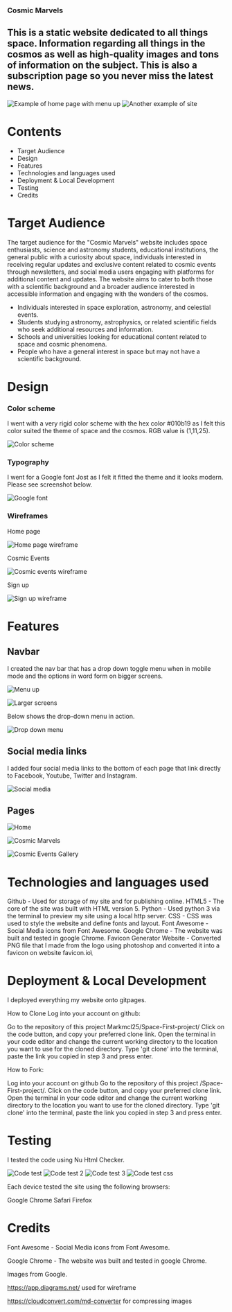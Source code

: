 ### Cosmic Marvels 

## This is a static website dedicated to all things space. Information regarding all things in the cosmos as well as high-quality images and tons of information on the subject. This is also a subscription page so you never miss the latest news.

![Example of home page with menu up](./assets/images/largescreenexample.png)     ![Another example of site](./assets/images/smallscreenexample.png)

# Contents

* Target Audience
* Design
* Features
* Technologies and languages used
* Deployment & Local Development
* Testing
* Credits

# Target Audience

The target audience for the "Cosmic Marvels" website includes space enthusiasts, science and astronomy students, educational institutions, the general public with a curiosity about space, individuals interested in receiving regular updates and exclusive content related to cosmic events through newsletters, and social media users engaging with platforms for additional content and updates. The website aims to cater to both those with a scientific background and a broader audience interested in accessible information and engaging with the wonders of the cosmos.

* Individuals interested in space exploration, astronomy, and celestial events.
* Students studying astronomy, astrophysics, or related scientific fields who seek additional resources and information.
* Schools and universities looking for educational content related to space and cosmic phenomena.
* People who have a general interest in space but may not have a scientific background. 

# Design

### Color scheme

I went with a very rigid color scheme with the hex color #010b19 as I felt this color suited the theme of space and the cosmos. RGB value is (1,11,25).

![Color scheme](./assets/images/readmecolorscheme.png)

### Typography

I went for a Google font Jost as I felt it fitted the theme and it looks modern. Please see screenshot below. 

![Google font](./assets/images/readmefont.png)

### Wireframes

Home page

![Home page wireframe](./assets/images/wireframe1.png)

Cosmic Events

![Cosmic events wireframe](./assets/images/wireframe2.png)

Sign up

![Sign up wireframe](./assets/images/wireframe3.png)

# Features
## Navbar
I created the nav bar that has a drop down toggle menu when in mobile mode and the options in word form on bigger screens.

![Menu up](./assets/images/navbar1.png)

![Larger screens](./assets/images/navbarlargescreen.png)

Below shows the drop-down menu in action.

![Drop down menu](./assets/images/navbar2.png)

## Social media links

I added four social media links to the bottom of each page that link directly to Facebook, Youtube, Twitter and Instagram.

![Social media](./assets/images/socialmedia.png)

## Pages

![Home](./assets/images/home-screen.png)

![Cosmic Marvels](./assets/images/page3.png)

![Cosmic Events Gallery](./assets/images/cosmic-events.png)

# Technologies and languages used

Github - Used for storage of my site and for publishing online.
HTML5 - The core of the site was built with HTML version 5.
Python - Used python 3 via the terminal to preview my site using a local http server.
CSS - CSS was used to style the website and define fonts and layout.
Font Awesome - Social Media icons from Font Awesome.
Google Chrome - The website was built and tested in google Chrome.
Favicon Generator Website - Converted PNG file that I made from the logo using photoshop and converted it into a favicon on website favicon.io\

# Deployment & Local Development

I deployed everything my website onto gitpages.

How to Clone
Log into your account on github:


Go to the repository of this project Markmcl25/Space-First-project/
Click on the code button, and copy your preferred clone link.
Open the terminal in your code editor and change the current working directory to the location you want to use for the cloned directory.
Type 'git clone' into the terminal, paste the link you copied in step 3 and press enter.

How to Fork:

Log into your account on github
Go to the repository of this project /Space-First-project/.
Click on the code button, and copy your preferred clone link.
Open the terminal in your code editor and change the current working directory to the location you want to use for the cloned directory.
Type 'git clone' into the terminal, paste the link you copied in step 3 and press enter.

# Testing

I tested the code using Nu Html Checker.

![Code test](./assets/images/html-checker-1.png)
![Code test 2](./assets/images/html-checker-2.png)
![Code test 3](./assets/images/html-checker-3.png)
![Code test css](./assets/images/html-checker-css.png)

Each device tested the site using the following browsers:

Google Chrome
Safari
Firefox

# Credits

Font Awesome - Social Media icons from Font Awesome.

Google Chrome - The website was built and tested in google Chrome.

Images from Google.

https://app.diagrams.net/ used for wireframe

https://cloudconvert.com/md-converter for compressing images

